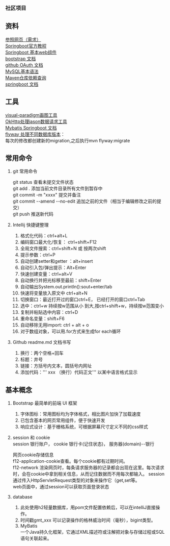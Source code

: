 ### 社区项目

## 资料
[参照网页（需求）](https://elasticsearch.cn/explore)  
[Springboot官方教程](https://spring.io/guides)  
[Springboot 基本web组件](https://spring.io/guides/gs/serving-web-content/)  
[bootstrap 文档](https://getbootstrap.com/docs/4.3/getting-started/introduction/)  
[github OAuth 文档](https://developer.github.com/apps/building-github-apps/)  
[MySQL基本语法](http://www.runoob.com/mysql/mysql-tutorial.html)  
[Maven仓库依赖查询](https://mvnrepository.com/)  
[springboot 文档](https://docs.spring.io/spring-boot/docs/current/reference/html/boot-features-sql.html)  

## 工具
[visual-paradigm画图工具](https://online.visual-paradigm.com)  
[OkHttp处理jason数据请求工具](https://square.github.io/okhttp/)  
[Mybatis Springboot 文档](http://www.mybatis.org/spring-boot-starter/mybatis-spring-boot-autoconfigure/)  
[flyway 处理不同数据库版本](https://flywaydb.org/getstarted/why)：  
    每次的修改都创建新的migration,之后执行mvn flyway:migrate  

## 常用命令
1. git 常用命令
    
    git status 查看未提交文件状态      
    git add . 添加当前文件目录所有文件到暂存中      
    git commit -m "xxxx" 提交并备注      
    git commit --amend --no-edit 追加之前的文件（相当于编辑修改之前的提交）    
    git push 推送新代码  
    
    
2. Intellij 快捷键整理
    1. 格式化代码：ctrl+alt+L
    2. 编码窗口最大化/恢复： ctrl+shift+F12
    3. 全局文件搜索：ctrl+shift+N 或 按两次shift
    4. 提示参数：ctrl+P
    5. 自动创建setter和getter ：alt+insert
    6. 自动引入包/弹出提示：Alt+Enter
    7. 快速创建变量：ctrl+alt+V
    8. 自动换行并把光标移至最前：shift+Enter
    9. 自动输出System.out.println():sout+enter/tab
    10. 快速将变量放入原文中 ctrl+alt+N
    11. 切换窗口：最近打开过的窗口ctrl+E， 已经打开的窗口ctrl+Tab
    12. 选中：ctrl+w 持续按w范围从小 到大,按ctrl+shift+w，持续按w范围变小
    13. 复制并粘贴选中内容：ctrl+D
    14. 重命名变量：shift+F6
    15. 自动移除无用import: ctrl + alt + o
    16. 对于数组对象，可以用.for方式来生成for each循环
    
3. Github readme.md 文档书写
    1. 换行：两个空格+回车  
    2. 标题：井号
    3. 链接：方括号内文本，圆括号内网址
    4. 添加代码：''' xxx （换行）代码正文''' 以某中语言格式显示
    
## 基本概念
1. Bootstrap 最简单的前端 UI 框架

    1. 字体图标：常用图标均为字体格式，相比图片加快了加载速度
    2. 已包含基本的网页常用组件，便于快速开发
    3. 响应式设计：基于栅格系统，可根据屏幕尺寸定义不同的css样式

2. session 和 cookie  
    session 银行账户， cookie 银行卡(记住状态)， 服务器(domain)--银行    
    
    网页cookie存储信息  
    f12-application-cookie查看。每个cookie都有过期时间。  
    f12-network 渲染网页时，每条请求服务器的记录都会出现在这里。每次请求时，会在cookie中拿到相关信息，从而记住数据而不用每次都输入。
    session 通过传入HttpServletRequest类型的对象来操作它（get,set等。  
    web页面中，通过session可以获取页面登录状态
    
3. database
    1. 此处使用h2轻量数据库，用pom文件配置依赖后，可以在intelliJ直接操作。
    2. 时间戳gmt_xxx 可以记录操作的格林威治时间（毫秒），bigint类型。
    3. MyBatis  
    一个Java持久化框架，它通过XML描述符或注解把对象与存储过程或SQL语句关联起来。 
